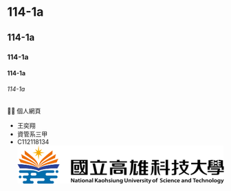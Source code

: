 # 114-1a
## 114-1a
### 114-1a
#### 114-1a
###### 114-1a

🐶😻
個人網頁
- 王奕翔
- 資管系三甲
- C112118134
![NKUST](nkust.png)
